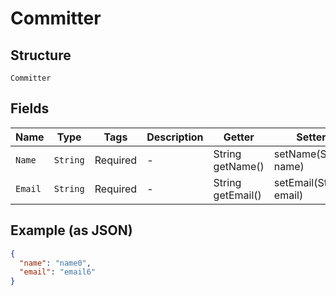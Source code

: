 
# Committer

## Structure

`Committer`

## Fields

| Name | Type | Tags | Description | Getter | Setter |
|  --- | --- | --- | --- | --- | --- |
| `Name` | `String` | Required | - | String getName() | setName(String name) |
| `Email` | `String` | Required | - | String getEmail() | setEmail(String email) |

## Example (as JSON)

```json
{
  "name": "name0",
  "email": "email6"
}
```


